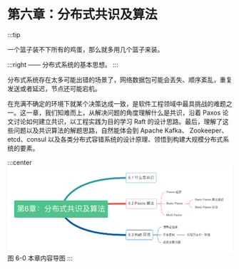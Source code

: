 # 第六章：分布式共识及算法

:::tip <a/>

一个篮子装不下所有的鸡蛋，那么就多用几个篮子来装。

:::right
—— 分布式系统的基本思想。
:::

分布式系统存在太多可能出错的场景了，网络数据包可能会丢失、顺序紊乱，重复发送或者延迟，节点还可能宕机。

在充满不确定的环境下就某个决策达成一致，是软件工程领域中最具挑战的难题之一。这一章，我们知难而上，从解决问题的角度理解什么是共识，沿着 Paxos 论文讨论如何建立共识，以工程实践为目的学习 Raft 的设计思路。最后，理解了这些问题以及共识算法的解题思路，自然能体会到 Apache Kafka、 Zookeeper、etcd、consul 以及各类分布式容错系统的设计原理、领悟到构建大规模分布式系统的要素。

:::center
  ![](../assets/consensus-summary.png) <br/>
  图 6-0 本章内容导图
:::